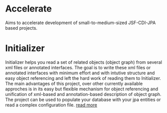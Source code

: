 Accelerate
==========

Aims to accelerate development of small-to-medium-sized JSF-CDI-JPA based projects.

# Initializer

Initializer helps you read a set of related objects (object graph) from several xml files or annotated interfaces. The goal is to write these xml files or annotated interfaces with minimum effort and with intutive structure and easy object referencing and left the hard work of reading them to Initializer.
The main advantages of this project, over other currently available approches is in its easy but flexible mechanism for object referencing and unification of xml-based and annotation-based description of object graph.
The project can be used to populate your database with your jpa entities or read a complex configuration file. 
[read more](https://github.com/pishfa/accelerate/wiki/Initializer)

